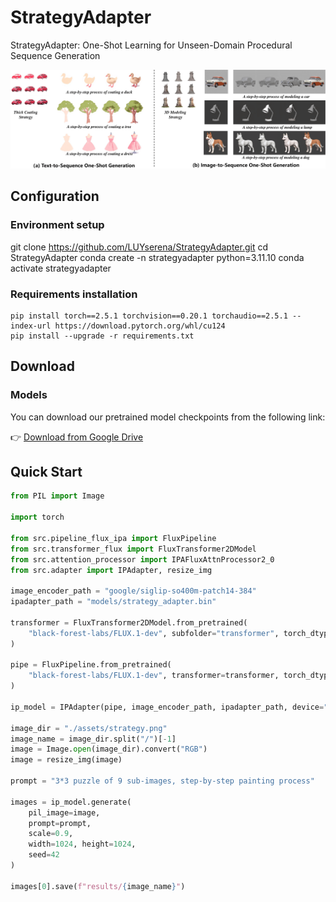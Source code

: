 # StrategyAdapter
StrategyAdapter: One-Shot Learning for Unseen-Domain Procedural Sequence Generation

![show](./assets/show.png)

## Configuration
### Environment setup
git clone https://github.com/LUYserena/StrategyAdapter.git
cd StrategyAdapter
conda create -n strategyadapter python=3.11.10
conda activate strategyadapter

### Requirements installation
```
pip install torch==2.5.1 torchvision==0.20.1 torchaudio==2.5.1 --index-url https://download.pytorch.org/whl/cu124
pip install --upgrade -r requirements.txt
```

## Download
### Models
You can download our pretrained model checkpoints from the following link:

👉 [Download from Google Drive](https://pan.baidu.com/s/1KyN10jbUeEkN9KXnan9geQ?pwd=yjcu)

## Quick Start
```python
from PIL import Image

import torch

from src.pipeline_flux_ipa import FluxPipeline
from src.transformer_flux import FluxTransformer2DModel
from src.attention_processor import IPAFluxAttnProcessor2_0
from src.adapter import IPAdapter, resize_img

image_encoder_path = "google/siglip-so400m-patch14-384"
ipadapter_path = "models/strategy_adapter.bin"
    
transformer = FluxTransformer2DModel.from_pretrained(
    "black-forest-labs/FLUX.1-dev", subfolder="transformer", torch_dtype=torch.bfloat16
)

pipe = FluxPipeline.from_pretrained(
    "black-forest-labs/FLUX.1-dev", transformer=transformer, torch_dtype=torch.bfloat16
)

ip_model = IPAdapter(pipe, image_encoder_path, ipadapter_path, device="cuda", num_tokens=128)

image_dir = "./assets/strategy.png"
image_name = image_dir.split("/")[-1]
image = Image.open(image_dir).convert("RGB")
image = resize_img(image)

prompt = "3*3 puzzle of 9 sub-images, step-by-step painting process"
    
images = ip_model.generate(
    pil_image=image, 
    prompt=prompt,
    scale=0.9,
    width=1024, height=1024,
    seed=42
)

images[0].save(f"results/{image_name}")

```
